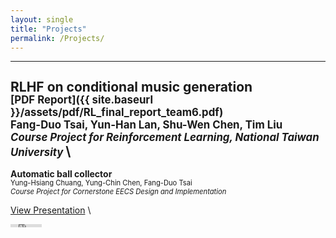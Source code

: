 ```yaml
---
layout: single
title: "Projects"
permalink: /Projects/
---
```

---
<span style="font-size: 1.0em; font-weight: bold; line-height: 1.0;">RLHF on conditional music generation
</span> \
<span style="font-size: 0.8em;">
[PDF Report]({{ site.baseurl }}/assets/pdf/RL_final_report_team6.pdf)
</span> \
<span style="font-size: 0.8em;">
Fang-Duo Tsai, Yun-Han Lan, Shu-Wen Chen, Tim Liu 
</span> \
<span style="font-size: 0.8em; font-style: italic;">
Course Project for Reinforcement Learning, National Taiwan University
</span> \
----------------------------------------------------------------------------------------------------------
<span style="font-size: 1.0em; font-weight: bold; line-height: 1.0;">Automatic ball collector
</span> \
<span style="font-size: 0.8em;">
Yung-Hsiang Chuang, Yung-Chin Chen, Fang-Duo Tsai
</span> \
<span style="font-size: 0.8em; font-style: italic;">
Course Project for Cornerstone EECS Design and Implementation
</span>
<span style="font-size: 0.8em;">
<!-- Google Slides Presentation -->
[View Presentation](https://docs.google.com/presentation/d/1XSOm29KOJRqs1FofFNtJ3JlwRnmdqBmTM3Gp5RpPIKo/edit?usp=sharing)
</span> \
<!-- YouTube Video -->
<iframe width="10%" height="5" src="https://www.youtube.com/embed/E3fbKzJhypY" frameborder="0" allow="accelerometer; autoplay; clipboard-write; encrypted-media; gyroscope; picture-in-picture" allowfullscreen></iframe>


